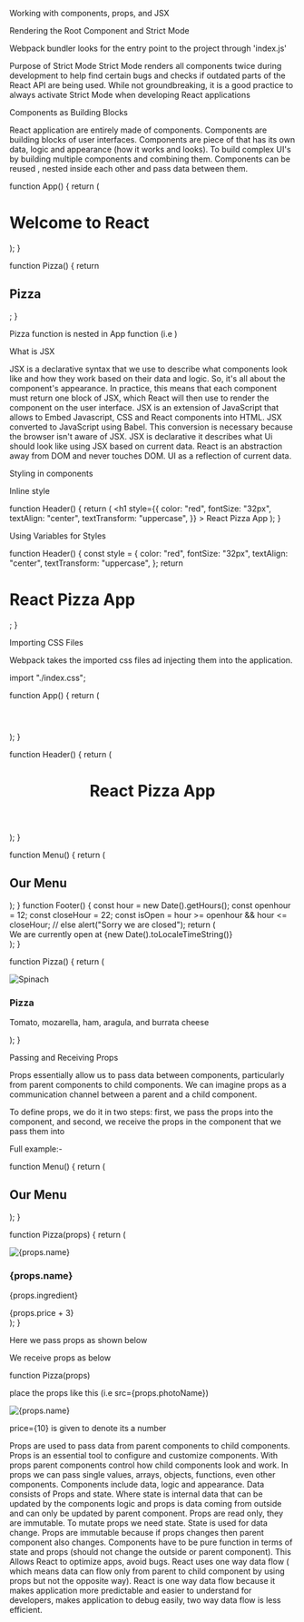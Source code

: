 
Working with components, props, and JSX


Rendering the Root Component and Strict Mode

Webpack bundler looks for the entry point to the project through 'index.js'

Purpose of Strict Mode
Strict Mode renders all components twice during development to help find certain bugs and checks if outdated parts of the React API are being used. While not groundbreaking, it is a good practice to always activate Strict Mode when developing React applications






Components as Building Blocks

React application are entirely made of components. Components are building blocks of user interfaces. Components are piece of that has its own data, logic and appearance (how it works and looks). To build complex UI's by building multiple components and combining them. Components can be reused , nested inside each other and pass data between them.


function App() {
  return (
    <div>
      <h1>Welcome to React</h1>
      <Pizza />
    </div>
  );
}

function Pizza() {
  return <h2>Pizza</h2>;
}

Pizza function is nested in App function (i.e  <Pizza />)



What is JSX

JSX is a declarative syntax that we use to describe what components look like and how they work based on their data and logic. So, it's all about the component's appearance. In practice, this means that each component must return one block of JSX, which React will then use to render the component on the user interface.
JSX is an extension of JavaScript that allows to Embed Javascript, CSS and React components into HTML.
JSX converted to JavaScript using Babel. This conversion is necessary because the browser isn't aware of JSX. JSX is declarative it describes what Ui should look like using JSX based on current data. React is an abstraction away from DOM and never touches DOM. UI as a reflection of current data. 





Styling in components

Inline style

function Header() {
  return (
    <h1
      style={{
        color: "red",
        fontSize: "32px",
        textAlign: "center",
        textTransform: "uppercase",
      }}
    >
      React Pizza App
    </h1>
  );
}




Using Variables for Styles

function Header() {
  const style = {
    color: "red",
    fontSize: "32px",
    textAlign: "center",
    textTransform: "uppercase",
  };
  return <h1 style={style}>React Pizza App</h1>;
}



Importing CSS Files

Webpack takes the imported css files ad injecting them into the application.


import "./index.css";

function App() {
  return (
    <div className="container">
      <Header />
      <Menu />
      <Footer />
    </div>
  );
}

function Header() {
  return (
    <header className="header">
      <h1>React Pizza App</h1>
    </header>
  );
}

function Menu() {
  return (
    <main className="menu">
      <h2>Our Menu</h2>
      <Pizza />
      <Pizza />
      <Pizza />
      <Pizza />
    </main>
  );
}
function Footer() {
  const hour = new Date().getHours();
  const openhour = 12;
  const closeHour = 22;
  const isOpen = hour >= openhour && hour <= closeHour;
  // else alert("Sorry we are closed");
  return (
    <footer className="footer">
      We are currently open at {new Date().toLocaleTimeString()}
    </footer>
  );
}

function Pizza() {
  return (
    <div>
      <img src="pizzas/spinaci.jpg" alt="Spinach" />
      <h3>Pizza</h3>
      <p>Tomato, mozarella, ham, aragula, and burrata cheese</p>
    </div>
  );
}






Passing and Receiving Props

Props essentially allow us to pass data between components, particularly from parent components to child components. We can imagine props as a communication channel between a parent and a child component.

To define props, we do it in two steps: first, we pass the props into the component, and second, we receive the props in the component that we pass them into

Full example:-

function Menu() {
  return (
    <main className="menu">
      <h2>Our Menu</h2>
      <Pizza
        name="Pizza"
        ingredient="Tomato, mozarella, ham, aragula, and burrata cheese"
        photoName="pizzas/spinaci.jpg"
        price={10}
      />
      <Pizza
        name="Pizza funghi"
        photoName="pizzas/funghi.jpg"
        ingredient="Tomato Basil"
        price={20}
      />
    </main>
  );
}

function Pizza(props) {
  return (
    <div className="pizza">
      <img src={props.photoName} alt={props.name} />
      <div>
        <h3>{props.name}</h3>
        <p>{props.ingredient}</p>
        <span>{props.price + 3}</span>
      </div>
    </div>
  );
}

Here we pass props as shown below

 <Pizza
        name="Pizza"
        ingredient="Tomato, mozarella, ham, aragula, and burrata cheese"
        photoName="pizzas/spinaci.jpg" price={10}
      />


We receive props as below

function Pizza(props)

place the props like this (i.e src={props.photoName})

<img src={props.photoName} alt={props.name} />


price={10} is given to denote its a number


Props are used to pass data from parent components to child components. Props is an essential tool to configure and customize components. With props parent components control how child components look and work. In props we can pass single values, arrays, objects, functions, even other components.
Components include data, logic and appearance. Data consists of Props and state. Where state is internal data that can be updated by the components logic and props is data coming from outside and can only be updated by parent component. Props are read only, they are immutable. To mutate props we need state. State is used for data change. Props are immutable because if props changes then parent component also changes. Components have to be pure function in terms of state and props (should not change the outside or parent component). This Allows React to optimize apps, avoid bugs. 
React uses one way data flow ( which means data can flow only from parent to child component by using props but not the opposite way). React is one way data flow because it makes application more predictable and easier to understand for developers, makes application to debug easily, two way data flow is less efficient.
 
